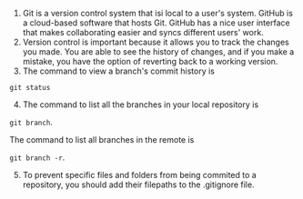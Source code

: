 1. Git is a version control system that isi local to a user's system. GitHub is a cloud-based software that hosts Git. GitHub has a nice user interface that makes collaborating easier and syncs different users' work.
2. Version control is important because it allows you to track the changes you made. You are able to see the history of changes, and if you make a mistake, you have the option of reverting back to a working version.
3. The command to view a branch's commit history is 

`git status`

4. The command to list all the branches in your local repository is 

`git branch`.

The command to list all branches in the remote is

`git branch -r`.

5. To prevent specific files and folders from being commited to a repository, you should add their filepaths to the .gitignore file.